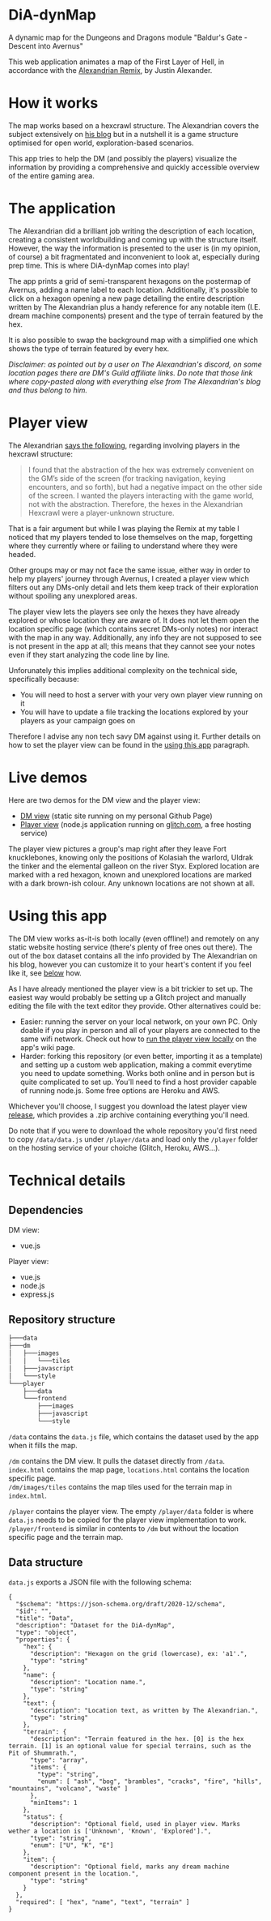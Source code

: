 # DiA-dynMap
A dynamic map for the Dungeons and Dragons module "Baldur's Gate - Descent into Avernus"

This web application animates a map of the First Layer of Hell, in accordance with the [Alexandrian Remix](https://thealexandrian.net/wordpress/44214/roleplaying-games/remixing-avernus), by Justin Alexander.

# How it works
The map works based on a hexcrawl structure. The Alexandrian covers the subject extensively on [his blog](https://thealexandrian.net/wordpress/46020/roleplaying-games/5e-hexcrawl) but in a nutshell it is a game structure optimised for open world, exploration-based scenarios.

This app tries to help the DM (and possibly the players) visualize the information by providing a comprehensive and quickly accessible overview of the entire gaming area.

# The application
The Alexandrian did a brilliant job writing the description of each location, creating a consistent worldbuilding and coming up with the structure itself. However, the way the information is presented to the user is (in my opinion, of course) a bit fragmentated and inconvenient to look at, especially during prep time. This is where DiA-dynMap comes into play!

The app prints a grid of semi-transparent hexagons on the postermap of Avernus, adding a name label to each location. Additionally, it's possible to click on a hexagon opening a new page detailing the entire description written by The Alexandrian plus a handy reference for any notable item (I.E. dream machine components) present and the type of terrain featured by the hex.

It is also possible to swap the background map with a simplified one which shows the type of terrain featured by every hex.

_Disclaimer: as pointed out by a user on The Alexandrian's discord, on some location pages there are DM's Guild affiliate links. Do note that those link where copy-pasted along with everything else from The Alexandrian's blog and thus belong to him._

# Player view
The Alexandrian [says the following](https://thealexandrian.net/wordpress/46020/roleplaying-games/5e-hexcrawl), regarding involving players in the hexcrawl structure:
>I found that the abstraction of the hex was extremely convenient on the GM’s side of the screen (for tracking navigation, keying encounters, and so forth), but had a negative impact on the other side of the screen. I wanted the players interacting with the game world, not with the abstraction. Therefore, the hexes in the Alexandrian Hexcrawl were a player-unknown structure.

That is a fair argument but while I was playing the Remix at my table I noticed that my players tended to lose themselves on the map, forgetting where they currently where or failing to understand where they were headed. 

Other groups may or may not face the same issue, either way in order to help my players' journey through Avernus, I created a player view which filters out any DMs-only detail and lets them keep track of their exploration without spoiling any unexplored areas.

The player view lets the players see only the hexes they have already explored or whose location they are aware of. It does not let them open the location specific page (which contains secret DMs-only notes) nor interact with the map in any way. Additionally, any info they are not supposed to see is not present in the app at all; this means that they cannot see your notes even if they start analyzing the code line by line.

Unforunately this implies additional complexity on the technical side, specifically because:
 + You will need to host a server with your very own player view running on it
 + You will have to update a file tracking the locations explored by your players as your campaign goes on

Therefore I advise any non tech savy DM against using it. Further details on how to set the player view can be found in the [using this app](#using-this-app) paragraph.

# Live demos
Here are two demos for the DM view and the player view:
+ [DM view](https://ornato-t.github.io/DiA-dynMap/dm/) (static site running on my personal Github Page)
+ [Player view](https://diadynmap-player.glitch.me/) (node.js application running on [glitch.com](https://glitch.com), a free hosting service)

The player view pictures a group's map right after they leave Fort knucklebones, knowing only the positions of Kolasiah the warlord, Uldrak the tinker and the elemental galleon on the river Styx. Explored location are marked with a red hexagon, known and unexplored locations are marked with a dark brown-ish colour. Any unknown locations are not shown at all.

# Using this app
The DM view works as-it-is both locally (even offline!) and remotely on any static website hosting service (there's plenty of free ones out there). The out of the box dataset contains all the info provided by The Alexandrian on his blog, however you can customize it to your heart's content if you feel like it, see [below](#data-structure) how.

As I have already mentioned the player view is a bit trickier to set up. The easiest way would probably be setting up a Glitch project and manually editing the file with the text editor they provide. Other alternatives could be:
+ Easier: running the server on your local network, on your own PC. Only doable if you play in person and all of your players are connected to the same wifi network. Check out how to [run the player view locally](https://github.com/ornato-t/DiA-dynMap/wiki/Setting-up-a-locally-running-player-view) on the app's wiki page.
+ Harder: forking this repository (or even better, importing it as a template) and setting up a custom web application, making a commit everytime you need to update something. Works both online and in person but is quite complicated to set up. You'll need to find a host provider capable of running node.js. Some free options are Heroku and AWS.

Whichever you'll choose, I suggest you download the latest player view [release](https://github.com/ornato-t/DiA-dynMap/releases), which provides a .zip archive containing everything you'll need.

Do note that if you were to download the whole repository you'd first need to copy `/data/data.js` under `/player/data` and load only the `/player` folder on the hosting service of your choiche (Glitch, Heroku, AWS...).
# Technical details
## Dependencies
DM view:
+ vue.js

Player view:
+ vue.js
+ node.js
+ express.js

## Repository structure
```bash
├───data
├───dm
│   ├───images
│   │   └───tiles
│   ├───javascript
│   └───style
└───player
    ├───data
    └───frontend
        ├───images
        ├───javascript
        └───style
```
`/data`  contains the `data.js` file, which contains the dataset used by the app when it fills the map. 

`/dm` contains the DM view. It pulls the dataset directly from `/data`.  
`index.html`  contains the map page, `locations.html` contains the location specific page.  
`/dm/images/tiles` contains the map tiles used for the terrain map in `index.html`.

`/player` contains the player view. The empty `/player/data` folder is where `data.js` needs to be copied for the player view implementation to work. 
`/player/frontend` is similar in contents to `/dm` but without the location specific page and the terrain map.

## Data structure
`data.js` exports a JSON file with the following schema:
```
{
  "$schema": "https://json-schema.org/draft/2020-12/schema",
  "$id": "",
  "title": "Data",
  "description": "Dataset for the DiA-dynMap",
  "type": "object",
  "properties": {
    "hex": {
      "description": "Hexagon on the grid (lowercase), ex: 'a1'.",
      "type": "string"
    },
    "name": {
      "description": "Location name.",
      "type": "string"
    },
    "text": {
      "description": "Location text, as written by The Alexandrian.",
      "type": "string"
    },
    "terrain": {
      "description": "Terrain featured in the hex. [0] is the hex terrain. [1] is an optional value for special terrains, such as the Pit of Shummrath.",
      "type": "array",
      "items": {
        "type": "string",
        "enum": [ "ash", "bog", "brambles", "cracks", "fire", "hills", "mountains", "volcano", "waste" ]
      },
      "minItems": 1
    },
    "status": {
      "description": "Optional field, used in player view. Marks wether a location is ['Unknown', 'Known', 'Explored'].",
      "type": "string",
      "enum": ["U", "K", "E"]
    },
    "item": {
      "description": "Optional field, marks any dream machine component present in the location.",
      "type": "string"
    }
  },
  "required": [ "hex", "name", "text", "terrain" ]
}
```